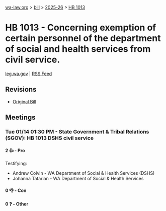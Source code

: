 [wa-law.org](/) > [bill](/bill/) > [2025-26](/bill/2025-26/) > [HB 1013](/bill/2025-26/hb/1013/)

# HB 1013 - Concerning exemption of certain personnel of the department of social and health services from civil service.
[leg.wa.gov](https://app.leg.wa.gov/billsummary?BillNumber=1013&Year=2025&Initiative=false) | [RSS Feed](./rss.xml)

## Revisions
* [Original Bill](1/)

## Meetings
### Tue 01/14 01:30 PM - State Government & Tribal Relations (SGOV): HB 1013 DSHS civil service
#### 2 👍 - Pro
Testifying:
* Andrew Colvin - WA Department of Social & Health Services (DSHS)
* Johanna Tatarian - WA Department of Social & Health Services

#### 0 👎 - Con

#### 0 ❓ - Other
